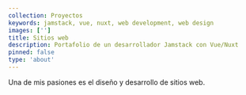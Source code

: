 ```yaml
---
collection: Proyectos
keywords: jamstack, vue, nuxt, web development, web design
images: ['']
title: Sitios web
description: Portafolio de un desarrollador Jamstack con Vue/Nuxt
pinned: false
type: 'about'
---
```


Una de mis pasiones es el diseño y desarrollo de sitios web. 

